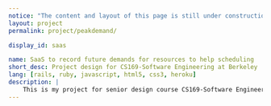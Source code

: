 ```yaml
---
notice: "The content and layout of this page is still under construction."
layout: project
permalink: project/peakdemand/

display_id: saas

name: SaaS to record future demands for resources to help scheduling
short_desc: Project design for CS169-Software Engineering at Berkeley
lang: [rails, ruby, javascript, html5, css3, heroku]
description: |
    This is my project for senior design course CS169-Software Engineering at Berkeley. My team build this web app from the ground up for real word customers.
---
```

